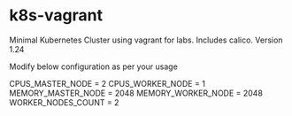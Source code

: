 # k8s-vagrant 

Minimal Kubernetes Cluster using vagrant for labs.
Includes calico.
Version 1.24

Modify below configuration as per your usage

CPUS_MASTER_NODE    = 2
CPUS_WORKER_NODE    = 1
MEMORY_MASTER_NODE  = 2048
MEMORY_WORKER_NODE  = 2048
WORKER_NODES_COUNT  = 2
